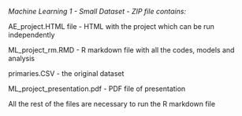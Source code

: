 *Machine Learning 1 - Small Dataset - ZIP file contains:*

AE_project.HTML file - HTML with the project which can be run independently

ML_project_rm.RMD - R markdown file with all the codes, models and analysis

primaries.CSV - the original dataset

ML_project_presentation.pdf - PDF file of presentation

All the rest of the files are necessary to run the R markdown file
